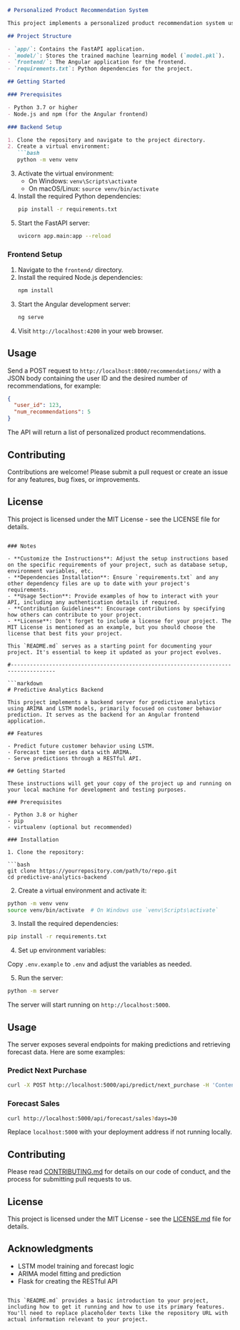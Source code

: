 ```markdown
# Personalized Product Recommendation System

This project implements a personalized product recommendation system using a machine learning model, with a FastAPI backend and an Angular frontend.

## Project Structure

- `app/`: Contains the FastAPI application.
- `model/`: Stores the trained machine learning model (`model.pkl`).
- `frontend/`: The Angular application for the frontend.
- `requirements.txt`: Python dependencies for the project.

## Getting Started

### Prerequisites

- Python 3.7 or higher
- Node.js and npm (for the Angular frontend)

### Backend Setup

1. Clone the repository and navigate to the project directory.
2. Create a virtual environment:
   ```bash
   python -m venv venv
   ```
3. Activate the virtual environment:
   - On Windows: `venv\Scripts\activate`
   - On macOS/Linux: `source venv/bin/activate`
4. Install the required Python dependencies:
   ```bash
   pip install -r requirements.txt
   ```
5. Start the FastAPI server:
   ```bash
   uvicorn app.main:app --reload
   ```

### Frontend Setup

1. Navigate to the `frontend/` directory.
2. Install the required Node.js dependencies:
   ```bash
   npm install
   ```
3. Start the Angular development server:
   ```bash
   ng serve
   ```
4. Visit `http://localhost:4200` in your web browser.

## Usage

Send a POST request to `http://localhost:8000/recommendations/` with a JSON body containing the user ID and the desired number of recommendations, for example:

```json
{
  "user_id": 123,
  "num_recommendations": 5
}
```

The API will return a list of personalized product recommendations.

## Contributing

Contributions are welcome! Please submit a pull request or create an issue for any features, bug fixes, or improvements.

## License

This project is licensed under the MIT License - see the LICENSE file for details.
```

### Notes

- **Customize the Instructions**: Adjust the setup instructions based on the specific requirements of your project, such as database setup, environment variables, etc.
- **Dependencies Installation**: Ensure `requirements.txt` and any other dependency files are up to date with your project's requirements.
- **Usage Section**: Provide examples of how to interact with your API, including any authentication details if required.
- **Contribution Guidelines**: Encourage contributions by specifying how others can contribute to your project.
- **License**: Don't forget to include a license for your project. The MIT License is mentioned as an example, but you should choose the license that best fits your project.

This `README.md` serves as a starting point for documenting your project. It's essential to keep it updated as your project evolves.

#------------------------------------------------------------------------------------

```markdown
# Predictive Analytics Backend

This project implements a backend server for predictive analytics using ARIMA and LSTM models, primarily focused on customer behavior prediction. It serves as the backend for an Angular frontend application.

## Features

- Predict future customer behavior using LSTM.
- Forecast time series data with ARIMA.
- Serve predictions through a RESTful API.

## Getting Started

These instructions will get your copy of the project up and running on your local machine for development and testing purposes.

### Prerequisites

- Python 3.8 or higher
- pip
- virtualenv (optional but recommended)

### Installation

1. Clone the repository:

```bash
git clone https://yourrepository.com/path/to/repo.git
cd predictive-analytics-backend
```

2. Create a virtual environment and activate it:

```bash
python -m venv venv
source venv/bin/activate  # On Windows use `venv\Scripts\activate`
```

3. Install the required dependencies:

```bash
pip install -r requirements.txt
```

4. Set up environment variables:

Copy `.env.example` to `.env` and adjust the variables as needed.

5. Run the server:

```bash
python -m server
```

The server will start running on `http://localhost:5000`.

## Usage

The server exposes several endpoints for making predictions and retrieving forecast data. Here are some examples:

### Predict Next Purchase

```bash
curl -X POST http://localhost:5000/api/predict/next_purchase -H 'Content-Type: application/json' -d '{"customer_id": 123}'
```

### Forecast Sales

```bash
curl http://localhost:5000/api/forecast/sales?days=30
```

Replace `localhost:5000` with your deployment address if not running locally.

## Contributing

Please read [CONTRIBUTING.md](CONTRIBUTING.md) for details on our code of conduct, and the process for submitting pull requests to us.

## License

This project is licensed under the MIT License - see the [LICENSE.md](LICENSE.md) file for details.

## Acknowledgments

- LSTM model training and forecast logic
- ARIMA model fitting and prediction
- Flask for creating the RESTful API

```

This `README.md` provides a basic introduction to your project, including how to get it running and how to use its primary features. You'll need to replace placeholder texts like the repository URL with actual information relevant to your project.